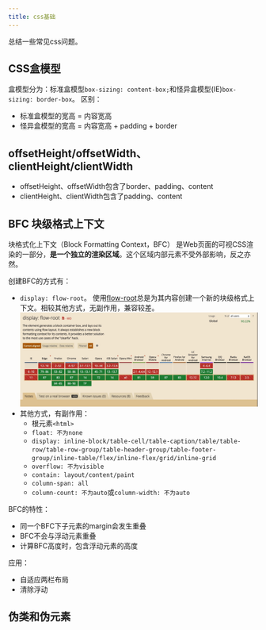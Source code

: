 ```yaml
---
title: css基础
---
```

总结一些常见css问题。
<!-- more -->
## CSS盒模型
盒模型分为：标准盒模型`box-sizing: content-box;`和怪异盒模型(IE)`box-sizing: border-box`。
区别：
- 标准盒模型的宽高 = 内容宽高
- 怪异盒模型的宽高 = 内容宽高 + padding + border

## offsetHeight/offsetWidth、clientHeight/clientWidth
- offsetHeight、offsetWidth包含了border、padding、content
- clientHeight、clientWidth包含了padding、content

## BFC 块级格式上下文
块格式化上下文（Block Formatting Context，BFC） 是Web页面的可视CSS渲染的一部分，**是一个独立的渲染区域**。这个区域内部元素不受外部影响，反之亦然。

创建BFC的方式有： 
- `display: flow-root`。 使用[flow-root](https://drafts.csswg.org/css-display/#valdef-display-flow-root)总是为其内容创建一个新的块级格式上下文。相较其他方式，无副作用，兼容较差。
![flow-root兼容性](../assets/flow-root.png)
- 其他方式，有副作用：
  - 根元素`<html>`
  - `float: 不为none`
  - `display: inline-block/table-cell/table-caption/table/table-row/table-row-group/table-header-group/table-footer-group/inline-table/flex/inline-flex/grid/inline-grid`
  - `overflow: 不为visible`
  - `contain: layout/content/paint`
  - `column-span: all`
  - `column-count: 不为auto`或`column-width: 不为auto`

BFC的特性：
- 同一个BFC下子元素的margin会发生重叠
- BFC不会与浮动元素重叠
- 计算BFC高度时，包含浮动元素的高度

应用：
- 自适应两栏布局
- 清除浮动

## 伪类和伪元素